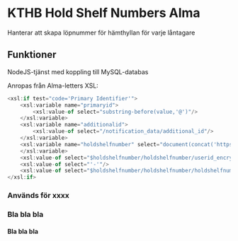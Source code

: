 # KTHB Hold Shelf Numbers Alma
Hanterar att skapa löpnummer för hämthyllan för varje låntagare

## Funktioner
NodeJS-tjänst med koppling till MySQL-databas

Anropas från Alma-letters XSL:
```js
<xsl:if test="code='Primary Identifier'">
    <xsl:variable name="primaryid">
        <xsl:value-of select="substring-before(value,'@')"/>
    </xsl:variable>
    <xsl:variable name="additionalid">
        <xsl:value-of select="/notification_data/additional_id"/>
    </xsl:variable>
    <xsl:variable name="holdshelfnumber" select="document(concat('https://lib.kth.se/holdshelfno/api/v1/', $primaryid, '/',$additionalid,'/?token=xxxxxxxxxxxxxxxxxxxxxxxxxxxxxxxxxx'))">
    </xsl:variable>
    <xsl:value-of select="$holdshelfnumber/holdshelfnumber/userid_encrypted"/>
    <xsl:value-of select="'-'"/>
    <xsl:value-of select="$holdshelfnumber/holdshelfnumber/holdshelfnumber"/>
</xsl:if>
```
 

### Används för xxxx

### Bla bla bla

#### Bla bla bla